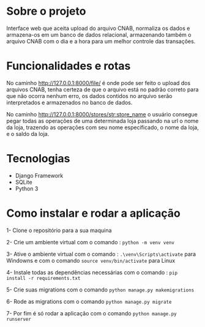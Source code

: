 # Sobre o projeto
 Interface web que aceita upload do arquivo CNAB, normaliza os dados e armazena-os em um banco de dados relacional, armazenando também o arquivo CNAB com o dia e a hora para um melhor controle das transações.
 
 # Funcionalidades e rotas 
  No caminho http://127.0.0.1:8000/file/ é onde pode ser feito o upload dos arquivos CNAB, tenha certeza de que o arquivo está no padrão correto para que não ocorra nenhum erro, os dados contidos no arquivo serão interpretados e armazenados no banco de dados.
  
  No caminho http://127.0.0.1:8000/stores/<str:store_name> o usuário consegue pegar todas as operações de uma determinada loja passando na url o nome da loja, trazendo as operações com seu nome específicado, o nome da loja, e o saldo da loja.
  
 # Tecnologias
 
 - Django Framework
 - SQLite 
 - Python 3
 
 # Como instalar e rodar a aplicação 
 
 1- Clone o repositório para a sua maquina
 
 2- Crie um ambiente virtual com o comando : `python -m venv venv`
 
 3- Ative o ambiente virtual com o comando : `.\venv\Scripts\activate` para Windowns e com o comando `source venv/bin/activate` para Linux 
 
 4- Instale todas as dependências necessárias com o comando : `pip install -r requirements.txt`
 
 5- Crie suas migrations com o comando `python manage.py makemigrations`
 
 6- Rode as migrations com o comando `python manage.py migrate` 
 
 7- Por fim é só rodar a aplicação com o comando `python manage.py runserver`
